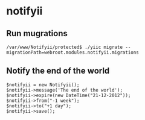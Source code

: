notifyii
========

Run mugrations
--------------

    /var/www/Notifyii/protected$ ./yiic migrate --migrationPath=webroot.modules.notifyii.migrations

Notify the end of the world
---------------------------

    $notifyii = new Notifyii();
    $notifyii->message('The end of the world');
    $notifyii->expire(new DateTime("21-12-2012"));
    $notifyii->from("-1 week");
    $notifyii->to("+1 day");
    $notifyii->save();